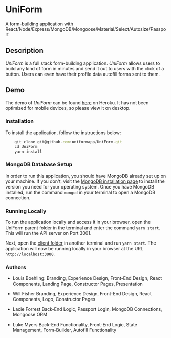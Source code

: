 # UniForm
A form-building application with React/Node/Express/MongoDB/Mongoose/Material/Select/Autosize/Passport

## Description

*UniForm* is a full stack form-building application. *UniForm* allows users to build any kind of form in minutes and send it out to users with the click of a button. Users can even have their profile data autofill forms sent to them.

## Demo

The demo of *UniForm* can be found [here](https://uniformapp.herokuapp.com/) on Heroku. It has not been optimized for mobile devices, so please view it on desktop.

### Installation

To install the application, follow the instructions below:

``` Javascript
	git clone git@github.com:uniformapp/UniForm.git
	cd UniForm
	yarn install
```

### MongoDB Database Setup

In order to run this application, you should have MongoDB already set up on your machine. If you don't, visit the [MongoDB installation page](https://docs.mongodb.com/manual/installation/) to install the version you need for your operating system. Once you have MongoDB installed, run the command `mongod` in your terminal to open a MongoDB connection.
	
### Running Locally

To run the application locally and access it in your browser, open the UniForm parent folder in the terminal and enter the command `yarn start`. This will run the API server on Port 3001. 

Next, open the [client folder](./client) in another terminal and run `yarn start`. The application will now be running locally in your browser at the URL `http://localhost:3000`.

### Authors

* Louis Boehling:
Branding, Experience Design, Front-End Design, React Components, Landing Page, Constructor Pages, Presentation

* Will Fisher
Branding, Experience Design, Front-End Design, React Components, Logo, Constructor Pages

* Lacie Forrest
Back-End Logic, Passport Login, MongoDB Connections, Mongoose ORM

* Luke Myers
Back-End Functionality, Front-End Logic, State Management, Form-Builder, Autofill Functionality